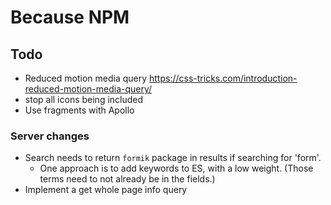 # Because NPM

## Todo

- Reduced motion media query https://css-tricks.com/introduction-reduced-motion-media-query/
- stop all icons being included
- Use fragments with Apollo

### Server changes

- Search needs to return `formik` package in results if searching for 'form'.
  - One approach is to add keywords to ES, with a low weight. (Those terms
    need to not already be in the fields.)
- Implement a get whole page info query

